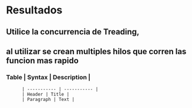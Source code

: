 # Resultados
## Utilice la concurrencia de Treading, 
## al utilizar se crean multiples hilos que corren las funcion mas rapido
### Table | Syntax | Description |
          | ----------- | ----------- |
          | Header | Title |
          | Paragraph | Text |